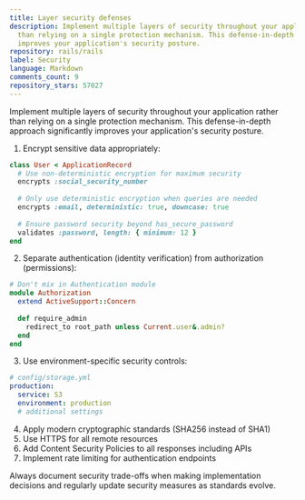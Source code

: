 ```yaml
---
title: Layer security defenses
description: Implement multiple layers of security throughout your application rather
  than relying on a single protection mechanism. This defense-in-depth approach significantly
  improves your application's security posture.
repository: rails/rails
label: Security
language: Markdown
comments_count: 9
repository_stars: 57027
---
```


Implement multiple layers of security throughout your application rather than relying on a single protection mechanism. This defense-in-depth approach significantly improves your application's security posture.

1. Encrypt sensitive data appropriately:
```ruby
class User < ApplicationRecord
  # Use non-deterministic encryption for maximum security
  encrypts :social_security_number
  
  # Only use deterministic encryption when queries are needed
  encrypts :email, deterministic: true, downcase: true
  
  # Ensure password security beyond has_secure_password
  validates :password, length: { minimum: 12 }
end
```

2. Separate authentication (identity verification) from authorization (permissions):
```ruby
# Don't mix in Authentication module
module Authorization
  extend ActiveSupport::Concern
  
  def require_admin
    redirect_to root_path unless Current.user&.admin?
  end
end
```

3. Use environment-specific security controls:
```yaml
# config/storage.yml
production:
  service: S3
  environment: production
  # additional settings
```

4. Apply modern cryptographic standards (SHA256 instead of SHA1)
5. Use HTTPS for all remote resources
6. Add Content Security Policies to all responses including APIs
7. Implement rate limiting for authentication endpoints

Always document security trade-offs when making implementation decisions and regularly update security measures as standards evolve.
